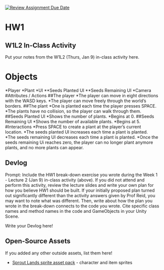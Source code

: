 [![Review Assignment Due Date](https://classroom.github.com/assets/deadline-readme-button-22041afd0340ce965d47ae6ef1cefeee28c7c493a6346c4f15d667ab976d596c.svg)](https://classroom.github.com/a/MjLLqDcN)
# HW1
## W1L2 In-Class Activity

Put your notes from the W1L2 (Thurs, Jan 9) in-class activity here.

# Objects
*Player
*Plant
*UI
**Seeds Planted UI
**Seeds Remaining UI
*Camera
#Attributes / Actions
##The player
*The player can move in eight directions with the WASD keys.
*The player can move freely through the world’s borders.
##The plant
*One is planted each time the player presses SPACE.
*The plants have no collision, so the player can walk through them.
##Seeds Planted UI
*Shows the number of plants.
*Begins at 0.
##Seeds Remaining UI
*Shows the number of available plants.
*Begins at 5.
#Interactions
*Press SPACE to create a plant at the player’s current location.
*The seeds planted UI increases each time a plant is planted.
*The seeds remaining UI decreases each time a plant is planted.
*Once the seeds remaining Ui reaches zero, the player can no longer plant anymore plants, and no more plants can appear.


## Devlog
Prompt: Include the HW1 break-down exercise you wrote during the Week 1 - Lecture 2 (Jan 9) in-class activity (above). If you did not attend and perform this activity, review the lecture slides and write your own plan for how you believe HW1 should be built. If your initially proposed plan turned out significantly different than the activity answers given by Prof Reid, you may want to note what was different. Then, write about how the plan you wrote in the break-down connects to the code you wrote. Cite specific class names and method names in the code and GameObjects in your Unity Scene.


Write your Devlog here!


## Open-Source Assets
If you added any other outside assets, list them here!
- [Sprout Lands sprite asset pack](https://cupnooble.itch.io/sprout-lands-asset-pack) - character and item sprites
